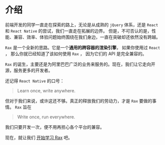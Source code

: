 # 介绍

前端开发的同学一直走在探索的路上，无论是从成熟的 `jQuery` 体系，还是 `React` 和 `React Native` 的尝试，我们一直走在拓展的边界。 但是，不可否认的是，性能、兼容、效率、体验问题始终围绕在我们身边，一直在突破却还依然没有跨越。

`Rax` 是一个全新的思路。它是一个**通用的跨容器的渲染引擎**， 如果你使用过 `React` ， 那么你就已经知道了该如何使用 `Rax` ， 因为它们的 API 是完全兼容的。

`Rax` 的诞生，主要还是为阿里巴巴广泛的业务来服务的。现在，我们让它走向开源，服务更多的开发者。

还记得 `React Native` 的口号：

> Learn once, write anywhere.

但对于我们来说，或许这还不够。真正的释放我们的劳动力，才是 `Rax` 要做的事情。 `Rax` 旨在

> Write once, run everywhere.

我们只要开发一次，便不用再担心各个平台的兼容。  

现在，就让我们 [开始学习 Rax](/guide/getting-started) 吧。
